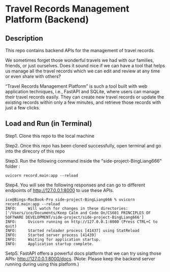 # Travel Records Management Platform (Backend)

## Description
This repo contains backend APIs for the management of travel records.

We sometimes forget those wonderful travels we had with our families, friends, or just ourselves. Does it sound nice if we can have a tool that helps us 
manage all the travel records which we can edit and review at any time or even share with others?

“Travel Records Management Platform” is such a tool built with web application techniques, i.e., FastAPI and SQLite, where users can manage their travel 
records easily. They can create new travel records or update the existing records within only a few minutes, and retrieve those records with just a few 
clicks.

## Load and Run (in Terminal)
Step1. Clone this repo to the local machine

Step2. Once this repo has been cloned successfully, open terminal and go into the direcory of this repo

Step3. Run the following command inside the "side-project-BingLiang666" folder :
```
uvicorn record.main:app --reload
```

Step4. You will see the following responses and can go to different endpoints of http://127.0.0.1:8000 to use these APIs.
```
ice@Bings-MacBook-Pro side-project-BingLiang666 % uvicorn record.main:app --reload 
INFO:     Will watch for changes in these directories: ['/Users/ice/Documents/Keep Calm and Code On/CS601 PRINCIPLES OF SOFTWARE DEVELOPMENT/side-project/side-project-BingLiang666']
INFO:     Uvicorn running on http://127.0.0.1:8000 (Press CTRL+C to quit)
INFO:     Started reloader process [41437] using StatReload
INFO:     Started server process [41439]
INFO:     Waiting for application startup.
INFO:     Application startup complete.
```

Setp5. FastAPI offers a powerful docs platform that we can try using those APIs: http://127.0.0.1:8000/docs. (Note: Please keep the backend server running during using this platform.)

